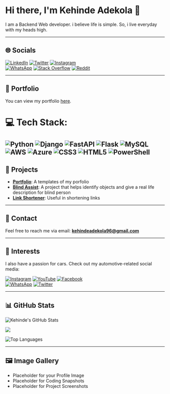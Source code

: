 # Hi there, I'm Kehinde Adekola 👋

I am a Backend Web developer. i believe life is simple. So, i live everyday with my heads high.

---

## 🌐 Socials

[![LinkedIn](https://img.shields.io/badge/LinkedIn-0077B5?style=for-the-badge&logo=linkedin&logoColor=white)](https://www.linkedin.com/in/kehinde-adekola-p-75042124b/)
[![Twitter](https://img.shields.io/badge/Twitter-1DA1F2?style=for-the-badge&logo=twitter&logoColor=white)](https://x.com/FuturePresido19)
[![Instagram](https://img.shields.io/badge/Instagram-E4405F?style=for-the-badge&logo=instagram&logoColor=white)](https://www.instagram.com/_innovative_k/)</br>
[![WhatsApp](https://img.shields.io/badge/WhatsApp-25D366?style=for-the-badge&logo=whatsapp&logoColor=white)](https://wa.me/2349028373561)
[![Stack Overflow](https://img.shields.io/badge/Stack_Overflow-F58025?style=for-the-badge&logo=stack-overflow&logoColor=white)](https://stackoverflow.com/users/17832080/kehinde-adekola)
[![Reddit](https://img.shields.io/badge/Reddit-FF4500?style=for-the-badge&logo=reddit&logoColor=white)](https://www.reddit.com/user/Unlucky-Bridge-805/)

---

## 📂 Portfolio

You can view my portfolio [here](https://rehobothjnr.pythonanywhere.com/).

# 💻 Tech Stack:
 ![Python](https://img.shields.io/badge/python-3670A0?style=for-the-badge&logo=python&logoColor=ffdd54) ![Django](https://img.shields.io/badge/django-%23092E20.svg?style=for-the-badge&logo=django&logoColor=white) ![FastAPI](https://img.shields.io/badge/FastAPI-005571?style=for-the-badge&logo=fastapi) ![Flask](https://img.shields.io/badge/flask-%23000.svg?style=for-the-badge&logo=flask&logoColor=white)
 ![MySQL](https://img.shields.io/badge/mysql-4479A1.svg?style=for-the-badge&logo=mysql&logoColor=white)</br> ![AWS](https://img.shields.io/badge/AWS-%23FF9900.svg?style=for-the-badge&logo=amazon-aws&logoColor=white) ![Azure](https://img.shields.io/badge/azure-%230072C6.svg?style=for-the-badge&logo=microsoftazure&logoColor=white) ![CSS3](https://img.shields.io/badge/css3-%231572B6.svg?style=for-the-badge&logo=css3&logoColor=white)
 ![HTML5](https://img.shields.io/badge/html5-%23E34F26.svg?style=for-the-badge&logo=html5&logoColor=white) ![PowerShell](https://img.shields.io/badge/PowerShell-%235391FE.svg?style=for-the-badge&logo=powershell&logoColor=white) 
---

## 💼 Projects

- **[Portfolio](https://github.com/kehman18/portfolio)**: A templates of my porfolio
- **[Blind Assist](https://github.com/kehman18/blind_assist)**: A project that helps identify objects and give a real life description for blind person
- **[Link Shortener](https://github.com/kehman18/Link_shortener)**: Useful in shortening links

---

## 📧 Contact

Feel free to reach me via email: **[kehindeadekola96@gmail.com](mailto:kehindeadekola96@gmail.com)**

---

## 📸 Interests

I also have a passion for cars. Check out my automotive-related social media:

[![Instagram](https://img.shields.io/badge/Instagram-E4405F?style=for-the-badge&logo=instagram&logoColor=white)](https://www.instagram.com/greenline_garage?igsh=Y3psdnRjNXR3bmZ1)
[![YouTube](https://img.shields.io/badge/YouTube-FF0000?style=for-the-badge&logo=youtube&logoColor=white)](https://youtube.com/@greenlinegarage?si=EmfMKcooyigsWRlY)
[![Facebook](https://img.shields.io/badge/Facebook-1877F2?style=for-the-badge&logo=facebook&logoColor=white)](https://www.facebook.com/share/me6ySmA8eQgMhw5n/?mibextid=qi2Omg)</br>
[![WhatsApp](https://img.shields.io/badge/WhatsApp-25D366?style=for-the-badge&logo=whatsapp&logoColor=white)](https://wa.me/2349028373561)
[![Twitter](https://img.shields.io/badge/Twitter-1DA1F2?style=for-the-badge&logo=twitter&logoColor=white)](https://x.com/green_rims)

---

## 📊 GitHub Stats

![Kehinde's GitHub Stats](https://github-readme-stats.vercel.app/api?username=kehman18&show_icons=true&theme=radical)<br/>

![](https://github-readme-streak-stats.herokuapp.com/?user=kehman18&theme=dark&hide_border=false)<br/>

![Top Languages](https://github-readme-stats.vercel.app/api/top-langs/?username=kehman18&show_icons=true&theme=radical)

---

## 🖼️ Image Gallery

* Placeholder for your Profile Image
* Placeholder for Coding Snapshots
* Placeholder for Project Screenshots

<!--
**kehman18/kehman18** is a ✨ _special_ ✨ repository because its `README.md` (this file) appears on your GitHub profile.

Here are some ideas to get you started:

- 🔭 I’m currently working on ...
- 🌱 I’m currently learning ...
- 👯 I’m looking to collaborate on ...
- 🤔 I’m looking for help with ...
- 💬 Ask me about ...
- 📫 How to reach me: ...
- 😄 Pronouns: ...
- ⚡ Fun fact: ...
-->
